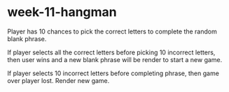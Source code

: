 # week-11-hangman

Player has 10 chances to pick the correct letters to complete the random blank phrase.

If  player selects all the correct letters before picking 10 incorrect letters, then user wins and a new blank phrase will be render to start a new game.

If player selects 10 incorrect letters before completing phrase, then game over player lost.  Render new game.